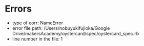 # Errors
- type of eorr: NameError
- error file path: /Users/nobuyukifujioka/Google Drive/makersAcademy/oystercard/spec/oystercard_spec.rb
- line number in the file: 1
